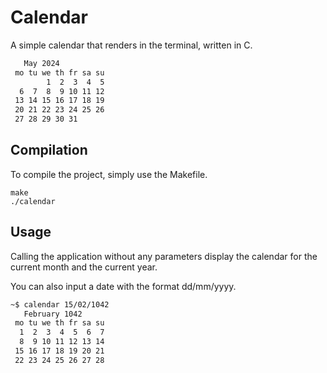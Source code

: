 # Calendar
A simple calendar that renders in the terminal, written in C.

```sh
   May 2024
 mo tu we th fr sa su
        1  2  3  4  5
  6  7  8  9 10 11 12
 13 14 15 16 17 18 19
 20 21 22 23 24 25 26
 27 28 29 30 31
```

## Compilation
To compile the project, simply use the Makefile.
```
make
./calendar
```

## Usage
Calling the application without any parameters display the calendar for the current month and the current year.

You can also input a date with the format dd/mm/yyyy.
``` sh
~$ calendar 15/02/1042
   February 1042
 mo tu we th fr sa su
  1  2  3  4  5  6  7
  8  9 10 11 12 13 14
 15 16 17 18 19 20 21
 22 23 24 25 26 27 28
```